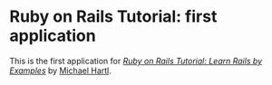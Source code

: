 # Ruby on Rails Tutorial: first application

This is the first application for [*Ruby on Rails Tutorial: Learn Rails by Examples*](http://railstutorial.org) by [Michael Hartl](http://michaelhartl.com).

